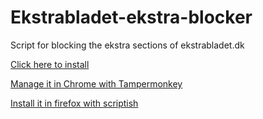 Ekstrabladet-ekstra-blocker
===========================

Script for blocking the ekstra sections of ekstrabladet.dk


[Click here to install](https://github.com/Ikkeria/Ekstrabladet-ekstra-blocker/raw/master/eb-ekstra-blocker.user.js)

[Manage it in Chrome with Tampermonkey](https://chrome.google.com/webstore/detail/tampermonkey/dhdgffkkebhmkfjojejmpbldmpobfkfo?hl=en)

[Install it in firefox with scriptish](https://addons.mozilla.org/en-US/firefox/addon/scriptish/)
